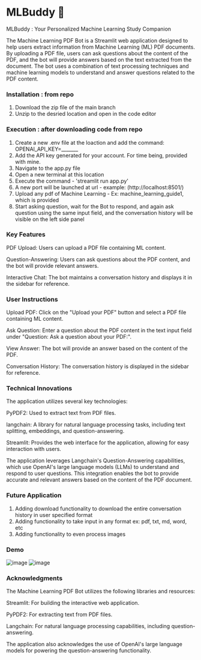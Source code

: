 # MLBuddy 🤖
MLBuddy : Your Personalized Machine Learning Study Companion

The Machine Learning PDF Bot is a Streamlit web application designed to help users extract information from Machine Learning (ML) PDF documents. By uploading a PDF file, users can ask questions about the content of the PDF, and the bot will provide answers based on the text extracted from the document. The bot uses a combination of text processing techniques and machine learning models to understand and answer questions related to the PDF content.

### Installation : from repo
1. Download the zip file of the main branch
2. Unzip to the desried location and open in the code editor

### Execution : after downloading code from repo
1. Create a new .env file at the loaction and add the command: OPENAI_API_KEY=_______
2. Add the API key generated for your account. For time being, provided with mine.
3. Navigate to the app.py file
4. Open a new terminal at this location
5. Execute the command - 'streamlit run app.py'
6. A new port will be launched at url - example: (http://localhost:8501/)
7. Upload any pdf of Machine Learning - Ex: machine_learning_guide1, which is provided
8. Start asking question, wait for the Bot to respond, and again ask question using the same input field, and the conversation history will be visible on the left side panel


### Key Features
PDF Upload: Users can upload a PDF file containing ML content.

Question-Answering: Users can ask questions about the PDF content, and the bot will provide relevant answers.

Interactive Chat: The bot maintains a conversation history and displays it in the sidebar for reference.

### User Instructions
Upload PDF: Click on the "Upload your PDF" button and select a PDF file containing ML content.

Ask Question: Enter a question about the PDF content in the text input field under "Question: Ask a question about your PDF:".

View Answer: The bot will provide an answer based on the content of the PDF.

Conversation History: The conversation history is displayed in the sidebar for reference.

### Technical Innovations
The application utilizes several key technologies:

PyPDF2: Used to extract text from PDF files.

langchain: A library for natural language processing tasks, including text splitting, embeddings, and question-answering.

Streamlit: Provides the web interface for the application, allowing for easy interaction with users.

The application leverages Langchain's Question-Answering capabilities, which use OpenAI's large language models (LLMs) to understand and respond to user questions. This integration enables the bot to provide accurate and relevant answers based on the content of the PDF document.

### Future Application
1. Adding download functionality to download the entire conversation history in user specified format
2. Adding functionality to take input in any format ex: pdf, txt, md, word, etc
3. Adding functionality to even process images

### Demo
![image](https://github.com/kushalmatalia/MLBuddy/assets/42527900/10e595c9-503f-4d79-be74-d2b1fe076949)
![image](https://github.com/kushalmatalia/MLBuddy/assets/42527900/be071ec2-93e2-408e-9199-3ad5abb43ec4)

### Acknowledgments
The Machine Learning PDF Bot utilizes the following libraries and resources:

Streamlit: For building the interactive web application.

PyPDF2: For extracting text from PDF files.

Langchain: For natural language processing capabilities, including question-answering.

The application also acknowledges the use of OpenAI's large language models for powering the question-answering functionality.
